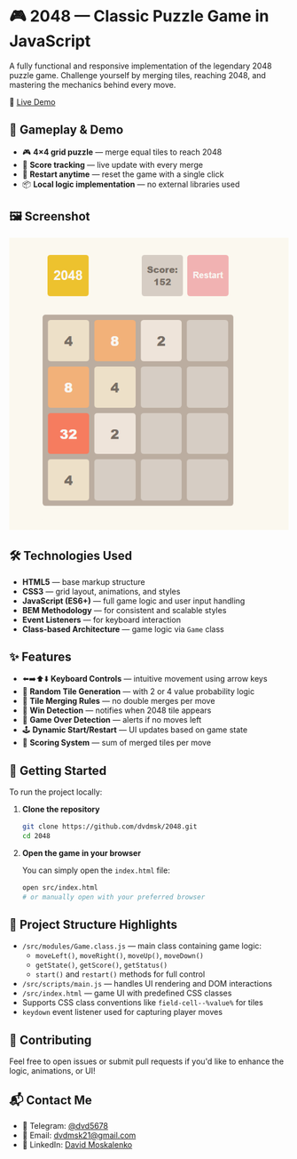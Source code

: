 # 🎮 2048 — Classic Puzzle Game in JavaScript

A fully functional and responsive implementation of the legendary 2048 puzzle game.
Challenge yourself by merging tiles, reaching 2048, and mastering the mechanics behind every move.

🔗 [Live Demo](https://dvdmsk.github.io/2048/)

## 🧩 Gameplay & Demo

- 🎮 **4×4 grid puzzle** — merge equal tiles to reach 2048
- 🎯 **Score tracking** — live update with every merge
- 🔄 **Restart anytime** — reset the game with a single click
- 📦 **Local logic implementation** — no external libraries used

## 🖼️ Screenshot

![2048 Game Screenshot](./image.png)

## 🛠️ Technologies Used

- **HTML5** — base markup structure
- **CSS3** — grid layout, animations, and styles
- **JavaScript (ES6+)** — full game logic and user input handling
- **BEM Methodology** — for consistent and scalable styles
- **Event Listeners** — for keyboard interaction
- **Class-based Architecture** — game logic via `Game` class

## ✨ Features

- ⬅️➡️⬆️⬇️ **Keyboard Controls** — intuitive movement using arrow keys
- 🔢 **Random Tile Generation** — with 2 or 4 value probability logic
- 🔗 **Tile Merging Rules** — no double merges per move
- 🎉 **Win Detection** — notifies when 2048 tile appears
- 🧱 **Game Over Detection** — alerts if no moves left
- 🕹️ **Dynamic Start/Restart** — UI updates based on game state
- 🧮 **Scoring System** — sum of merged tiles per move

## 🚀 Getting Started

To run the project locally:

1. **Clone the repository**

    ```bash
    git clone https://github.com/dvdmsk/2048.git
    cd 2048
    ```

2. **Open the game in your browser**

    You can simply open the `index.html` file:

    ```bash
    open src/index.html
    # or manually open with your preferred browser
    ```

## 📁 Project Structure Highlights

- `/src/modules/Game.class.js` — main class containing game logic:
  - `moveLeft()`, `moveRight()`, `moveUp()`, `moveDown()`
  - `getState()`, `getScore()`, `getStatus()`
  - `start()` and `restart()` methods for full control
- `/src/scripts/main.js` — handles UI rendering and DOM interactions
- `/src/index.html` — game UI with predefined CSS classes
- Supports CSS class conventions like `field-cell--%value%` for tiles
- `keydown` event listener used for capturing player moves

## 🤝 Contributing

Feel free to open issues or submit pull requests if you'd like to enhance the logic, animations, or UI!

## 📬 Contact Me

- 💬 Telegram: [@dvd5678](https://t.me/dvd5678)
- 📧 Email: [dvdmsk21@gmail.com](mailto:dvdmsk21@gmail.com)
- 💼 LinkedIn: [David Moskalenko](https://www.linkedin.com/in/david-moskalenko-0a68051b8)
